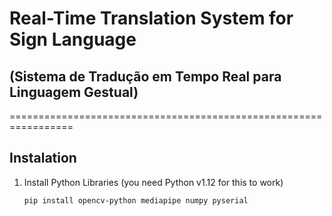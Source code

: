 # Real-Time Translation System for Sign Language
## (Sistema de Tradução em Tempo Real para Linguagem Gestual)
=================================================================

## Instalation

1. Install Python Libraries (you need Python v1.12 for this to work)
   ```
   pip install opencv-python mediapipe numpy pyserial
   ```